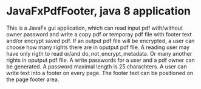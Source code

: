 JavaFxPdfFooter, java 8 application
===============

This is a JavaFx gui application, which can read input pdf with/without owner password and write a copy pdf or temporay pdf file with footer text and/or encrypt saved pdf. If an output pdf file will be encrypted, a user can choose how many rights there are in oputput pdf file. A reading user may have only rigth to read or/and do_not_encrypt_metadata. Or many another rights in oputput pdf file. A write passwords for a user and a pdf owner can be generated. A password maximal length is 25 charachters. A user can write text into a footer on every page. The footer text can be positioned on the page footer area.
